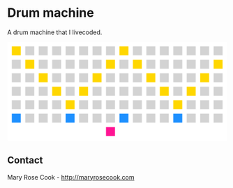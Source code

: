 # Drum machine

A drum machine that I livecoded.

![Screenshot of the drum machine](screenshot.png)

## Contact

Mary Rose Cook - http://maryrosecook.com
